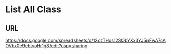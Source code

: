 # List All Class

## URL
https://docs.google.com/spreadsheets/d/12czTHos12SObYXx3YJ5nFwA7cAOVbx0e9ebtvoHr1g8/edit?usp=sharing
